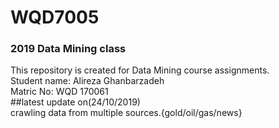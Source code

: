 # WQD7005
### 2019 Data Mining class<br/>
This repository is created for Data Mining course assignments.<br/>
Student name: Alireza Ghanbarzadeh<br/>
Matric No: WQD 170061<br/>
##latest update on(24/10/2019)<br/>
crawling data from multiple sources.{gold/oil/gas/news} 


